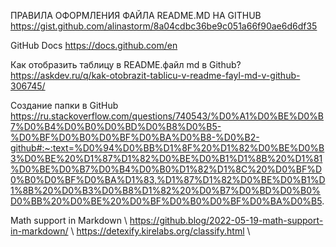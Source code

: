 ПРАВИЛА ОФОРМЛЕНИЯ ФАЙЛА README.MD НА GITHUB https://gist.github.com/alinastorm/8a04cdbc36be9c051a66f90ae6d6df35 

GitHub Docs https://docs.github.com/en

Как отобразить таблицу в README.файл md в Github? https://askdev.ru/q/kak-otobrazit-tablicu-v-readme-fayl-md-v-github-306745/

Создание папки в GitHub https://ru.stackoverflow.com/questions/740543/%D0%A1%D0%BE%D0%B7%D0%B4%D0%B0%D0%BD%D0%B8%D0%B5-%D0%BF%D0%B0%D0%BF%D0%BA%D0%B8-%D0%B2-github#:~:text=%D0%94%D0%BB%D1%8F%20%D1%82%D0%BE%D0%B3%D0%BE%20%D1%87%D1%82%D0%BE%D0%B1%D1%8B%20%D1%81%D0%BE%D0%B7%D0%B4%D0%B0%D1%82%D1%8C%20%D0%BF%D0%B0%D0%BF%D0%BA%D1%83,%D1%87%D1%82%D0%BE%D0%B1%D1%8B%20%D0%B3%D0%B8%D1%82%20%D0%B7%D0%BD%D0%B0%D0%BB%20%D0%BE%20%D0%BF%D0%B0%D0%BF%D0%BA%D0%B5. 

Math support in Markdown \\
  https://github.blog/2022-05-19-math-support-in-markdown/ \\
  https://detexify.kirelabs.org/classify.html \\
